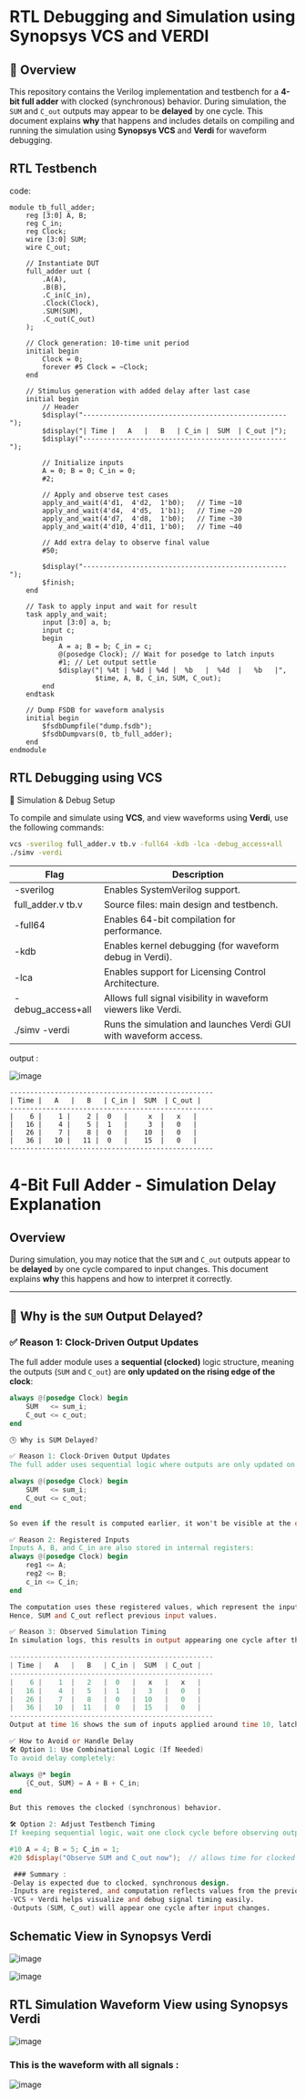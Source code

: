 # RTL Debugging and Simulation using Synopsys VCS and VERDI

## 📁 Overview

This repository contains the Verilog implementation and testbench for a **4-bit full adder** with clocked (synchronous) behavior. During simulation, the `SUM` and `C_out` outputs may appear to be **delayed** by one cycle. This document explains **why** that happens and includes details on compiling and running the simulation using **Synopsys VCS** and **Verdi** for waveform debugging.

## RTL  Testbench
code:
```
module tb_full_adder;
    reg [3:0] A, B;
    reg C_in;
    reg Clock;
    wire [3:0] SUM;
    wire C_out;

    // Instantiate DUT
    full_adder uut (
        .A(A),
        .B(B),
        .C_in(C_in),
        .Clock(Clock),
        .SUM(SUM),
        .C_out(C_out)
    );

    // Clock generation: 10-time unit period
    initial begin
        Clock = 0;
        forever #5 Clock = ~Clock;
    end

    // Stimulus generation with added delay after last case
    initial begin
        // Header
        $display("--------------------------------------------------");
        $display("| Time |   A   |   B   | C_in |  SUM  | C_out |");
        $display("--------------------------------------------------");

        // Initialize inputs
        A = 0; B = 0; C_in = 0;
        #2;

        // Apply and observe test cases
        apply_and_wait(4'd1,  4'd2,  1'b0);   // Time ~10
        apply_and_wait(4'd4,  4'd5,  1'b1);   // Time ~20
        apply_and_wait(4'd7,  4'd8,  1'b0);   // Time ~30
        apply_and_wait(4'd10, 4'd11, 1'b0);   // Time ~40
      
        // Add extra delay to observe final value
        #50;

        $display("--------------------------------------------------");
        $finish;
    end

    // Task to apply input and wait for result
    task apply_and_wait;
        input [3:0] a, b;
        input c;
        begin
            A = a; B = b; C_in = c;
            @(posedge Clock); // Wait for posedge to latch inputs
            #1; // Let output settle
            $display("| %4t | %4d | %4d |  %b   |  %4d  |   %b   |", 
                     $time, A, B, C_in, SUM, C_out);
        end
    endtask

    // Dump FSDB for waveform analysis
    initial begin
        $fsdbDumpfile("dump.fsdb");
        $fsdbDumpvars(0, tb_full_adder);
    end
endmodule

```
## RTL Debugging using VCS
🔧 Simulation & Debug Setup

To compile and simulate using **VCS**, and view waveforms using **Verdi**, use the following commands:

```bash
vcs -sverilog full_adder.v tb.v -full64 -kdb -lca -debug_access+all
./simv -verdi
```
|Flag              | Description                                                     |
|------------------|-----------------------------------------------------------------|
|-sverilog         | Enables SystemVerilog support.                                  |
|full_adder.v tb.v | Source files: main design and testbench.                        |
|-full64           | Enables 64-bit compilation for performance.                     |
|-kdb              | Enables kernel debugging (for waveform debug in Verdi).         |
|-lca              | Enables support for Licensing Control Architecture.             |
|-debug_access+all | Allows full signal visibility in waveform viewers like Verdi.   |
|./simv -verdi     | Runs the simulation and launches Verdi GUI with waveform access.|

output :


![image](https://github.com/user-attachments/assets/f3d1bad8-8439-4d7a-8008-b56dfe9a1cda)


```
--------------------------------------------------
| Time |   A   |   B   | C_in |  SUM  | C_out |
--------------------------------------------------
|    6 |    1 |    2 |  0   |     x  |   x   |
|   16 |    4 |    5 |  1   |     3  |   0   |
|   26 |    7 |    8 |  0   |    10  |   0   |
|   36 |   10 |   11 |  0   |    15  |   0   |
--------------------------------------------------

```
# 4-Bit Full Adder - Simulation Delay Explanation

## Overview

 During simulation, you may notice that the `SUM` and `C_out` outputs appear to be **delayed** by one cycle compared to input changes. 
 This document explains **why** this happens and how to interpret it correctly.

---

## 📌 Why is the `SUM` Output Delayed?

### ✅ Reason 1: Clock-Driven Output Updates

The full adder module uses a **sequential (clocked)** logic structure, meaning the outputs (`SUM` and `C_out`) are **only updated on the rising edge of the clock**:

```verilog
always @(posedge Clock) begin
    SUM   <= sum_i;
    C_out <= c_out;
end

🕒 Why is SUM Delayed?

✅ Reason 1: Clock-Driven Output Updates
The full adder uses sequential logic where outputs are only updated on the rising edge of the clock:

always @(posedge Clock) begin
    SUM   <= sum_i;
    C_out <= c_out;
end

So even if the result is computed earlier, it won't be visible at the output until the next clock edge.

✅ Reason 2: Registered Inputs
Inputs A, B, and C_in are also stored in internal registers:
always @(posedge Clock) begin
    reg1 <= A;
    reg2 <= B;
    c_in <= C_in;
end

The computation uses these registered values, which represent the inputs from one clock cycle ago.
Hence, SUM and C_out reflect previous input values.

✅ Reason 3: Observed Simulation Timing
In simulation logs, this results in output appearing one cycle after the inputs change. Example:

--------------------------------------------------
| Time |   A   |   B   | C_in |  SUM  | C_out |
--------------------------------------------------
|    6 |    1  |   2   |  0   |   x   |   x   |
|   16 |    4  |   5   |  1   |   3   |   0   |
|   26 |    7  |   8   |  0   |  10   |   0   |
|   36 |   10  |  11   |  0   |  15   |   0   |
--------------------------------------------------
Output at time 16 shows the sum of inputs applied around time 10, latched on rising edge at 15.

✅ How to Avoid or Handle Delay
🛠 Option 1: Use Combinational Logic (If Needed)
To avoid delay completely:

always @* begin
    {C_out, SUM} = A + B + C_in;
end

But this removes the clocked (synchronous) behavior.

🛠 Option 2: Adjust Testbench Timing
If keeping sequential logic, wait one clock cycle before observing outputs:

#10 A = 4; B = 5; C_in = 1;
#20 $display("Observe SUM and C_out now");  // allows time for clocked update

 ### Summary : 
-Delay is expected due to clocked, synchronous design.
-Inputs are registered, and computation reflects values from the previous clock edge.
-VCS + Verdi helps visualize and debug signal timing easily.
-Outputs (SUM, C_out) will appear one cycle after input changes.

```
## Schematic View in Synopsys Verdi

![image](https://github.com/user-attachments/assets/130ef8eb-2bd6-487c-a5f8-b2019f273c37)


![image](https://github.com/user-attachments/assets/b29c8b10-1d08-4b43-8a8f-50a49f22a59a)



## RTL Simulation Waveform  View using Synopsys Verdi 


![image](https://github.com/user-attachments/assets/e5065406-5e7b-42f3-b407-bd1dfe27a7e8)


### This is the waveform with all signals :

![image](https://github.com/user-attachments/assets/153ae31b-1ae9-4949-8a6c-17269f7b46c0)










